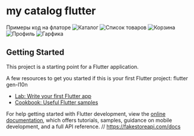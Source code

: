 # my catalog flutter

Примеры код на флаторе
![Каталог](/images/1.jpg)
![Список товаров](/images/2.jpg)
![Корзина](/images/3.jpg)
![Профиль](/images/4.jpg)
![Гарфика](/images/5.jpg)
## Getting Started

This project is a starting point for a Flutter application.

A few resources to get you started if this is your first Flutter project:
flutter gen-l10n

- [Lab: Write your first Flutter app](https://docs.flutter.dev/get-started/codelab)
- [Cookbook: Useful Flutter samples](https://docs.flutter.dev/cookbook)

For help getting started with Flutter development, view the
[online documentation](https://docs.flutter.dev/), which offers tutorials,
samples, guidance on mobile development, and a full API reference.
// https://fakestoreapi.com/docs